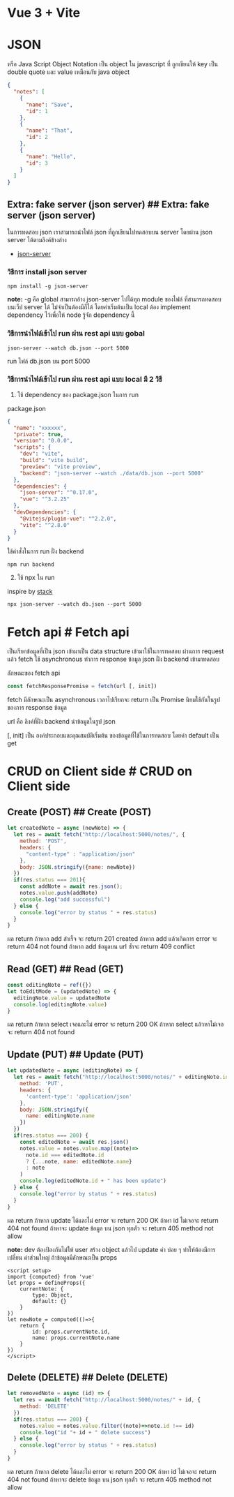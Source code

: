 # Vue 3 + Vite


# JSON
หรือ Java Script Object Notation เป็น object ใน javascript ที่ ถูกเขียนให้ key เป็น double quote และ value เหมือนกับ java object


```json
{
  "notes": [
    {
      "name": "Save",
      "id": 1
    },
    {
      "name": "That",
      "id": 2
    },
    {
      "name": "Hello",
      "id": 3
    }
  ]
}
```


## Extra: fake server (json server)	## Extra: fake server (json server)


ในการทดสอบ json เราสามารถนำไฟล์ json ที่ถูกเขียนไปทดสอบบน server โดยผ่าน json server ได้ตามลิงค์ข้างล่าง

- [json-server](https://github.com/typicode/json-server)

### วิธีการ install json server

```
npm install -g json-server
```

**note:** -g คือ global สามารถอ้าง json-server ไปได้ทุก module ของไฟล์ ที่สามารถทดสอบบนเว็ป server ได้ ไม่จำเป็นต้องมีก็ได้ โดยค่าเริ่มต้นเป็น local ต้อง implement dependency ไว้เพื่อให้ node รู้จัก dependency นี้

### วิธีการนำไฟล์เข้าไป run ผ่าน rest api แบบ gobal

```
json-server --watch db.json --port 5000
```
run ไฟล์ db.json บน port 5000

### วิธีการนำไฟล์เข้าไป run ผ่าน rest api แบบ local มี 2 วิธี

1. ใช้ dependency ของ package.json ในการ run

package.json
```json
{
  "name": "xxxxxx",
  "private": true,
  "version": "0.0.0",
  "scripts": {
    "dev": "vite",
    "build": "vite build",
    "preview": "vite preview",
    "backend": "json-server --watch ./data/db.json --port 5000"
  },
  "dependencies": {
    "json-server": "^0.17.0",
    "vue": "^3.2.25"
  },
  "devDependencies": {
    "@vitejs/plugin-vue": "^2.2.0",
    "vite": "^2.8.0"
  }
}
```

ใช้คำสั่งในการ run ฝั่ง backend
```
npm run backend
```

2. ใช้ npx ใน run

inspire by [stack](https://stackoverflow.com/questions/55547572/json-server-is-not-recognized-as-an-internal-or-external-command)

```
npx json-server --watch db.json --port 5000
```


# Fetch api	# Fetch api
เป็นเรียกข้อมูลที่เป็น json เข้ามาเป็น data structure เข้ามาใช้ในการทดสอบ ผ่านการ request แล้ว fetch ใช้ asynchronous ทำการ response ข้อมูล json ฝั่ง backend เข้ามาทดสอบ

ลักษณะของ fetch api
```js
const fetchResponsePromise = fetch(url [, init])
```

fetch มีลักษณะเป็น asynchronous เวลาไปเรียกจะ return เป็น Promise นิยมใช้กันในรูปของการ response ข้อมูล 


url คือ ลิงค์ที่ฝั่ง backend นำข้อมูลในรูป json

[, init] เป็น องค์ประกอบและคุณสมบัติเริ่มต้น ของข้อมูลที่ใช้ในการทดสอบ โดยค่า default เป็น get


# CRUD on Client side	# CRUD on Client side


## Create (POST)	## Create (POST)
```js
let createdNote = async (newNote) => {
  let res = await fetch("http://localhost:5000/notes/", {
    method: 'POST',
    headers: {
      "content-type" : "application/json"
    },
    body: JSON.stringify({name: newNote})
  })
  if(res.status === 201){
    const addNote = await res.json();
    notes.value.push(addNote)
    console.log("add successful")
  } else {
    console.log("error by status " + res.status)
  }
}
```



ผล return ถ้าหาก add สำเร็จ จะ return 201 created ถ้าหาก add แล้วเกิดการ error จะ return 404 not found ถ้าหาก add ข้อมูลบน url ซ้ำจะ return 409 conflict
## Read (GET)	## Read (GET)
```js
const editingNote = ref({})
let toEditMode = (updatedNote) => {
  editingNote.value = updatedNote
  console.log(editingNote.value)
}
```


ผล return ถ้าหาก select เจอและไม่ error จะ return 200 OK ถ้าหาก select แล้วหาไม่เจอจะ return 404 not found


## Update (PUT)	## Update (PUT)
```js
let updatedNote = async (editingNote) => {
  let res = await fetch("http://localhost:5000/notes/" + editingNote.id ,{
    method: 'PUT',
    headers: {
      'content-type': 'application/json'
    },
    body: JSON.stringify({
      name: editingNote.name
    })
  })
  if(res.status === 200) {
    const editedNote = await res.json()
    notes.value = notes.value.map((note)=>
      note.id === editedNote.id
      ? {...note, name: editedNote.name}
      : note
    )
    console.log(editedNote.id + " has been update")
  } else {
    console.log("error by status " + res.status)
  }
}
```

ผล return ถ้าหาก update ได้และไม่ error จะ return 200 OK ถ้าหา id ไม่เจอจะ
return 404 not found ถ้าหาจะ update ข้อมูล บน json ทุกตัว จะ return 405 method not allow

**note:** dev ต้องป้องกันไม่ให้ user สร้าง object แล้วไป update ค่า บ่อย ๆ ทำให้ต้องมีการเปลี่ยน ค่าส่วนใหญ่ ถ้าข้อมูลมีลักษณะเป็น props

```vue
<script setup>
import {computed} from 'vue'
let props = defineProps({
    currentNote: {
        type: Object,
        default: {}
    }
})
let newNote = computed(()=>{
    return {
        id: props.currentNote.id,
        name: props.currentNote.name
    }
})
</script>
```


## Delete (DELETE)	## Delete (DELETE)
```js
let removedNote = async (id) => {
  let res = await fetch("http://localhost:5000/notes/" + id, {
    method: 'DELETE'
  })
  if(res.status === 200) {
    notes.value = notes.value.filter((note)=>note.id !== id)
    console.log("id "+ id + " delete success")
  } else {
    console.log("error by status " + res.status)
  }
}
```


ผล return ถ้าหาก delete ได้และไม่ error จะ return 200 OK ถ้าหา id ไม่เจอจะ
return 404 not found ถ้าหาจะ delete ข้อมูล บน json ทุกตัว จะ return 405 method not allow